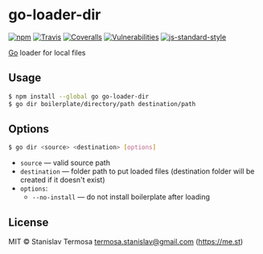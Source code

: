# go-loader-dir

[![npm](https://img.shields.io/npm/v/go-loader-dir.svg?style=flat-square)](https://www.npmjs.com/package/go-loader-dir)
[![Travis](https://img.shields.io/travis/gocli/go-loader-dir.svg?style=flat-square)](https://travis-ci.org/gocli/go-loader-dir)
[![Coveralls](https://img.shields.io/coveralls/github/gocli/go-loader-dir.svg?style=flat-square)](https://coveralls.io/github/gocli/go-loader-dir)
[![Vulnerabilities](https://snyk.io/test/github/gocli/go-loader-dir/badge.svg?style=flat-square)](https://snyk.io/test/github/gocli/go-loader-dir)
[![js-standard-style](https://img.shields.io/badge/code%20style-standard-green.svg?style=flat-square)](https://github.com/gocli/go-loader-dir)

[Go](https://www.npmjs.com/package/go) loader for local files

## Usage

```bash
$ npm install --global go go-loader-dir
$ go dir boilerplate/directory/path destination/path
```

## Options

```bash
$ go dir <source> <destination> [options]
```

- `source` — valid source path
- `destination` — folder path to put loaded files (destination folder will be created if it doesn't exist)
- `options`:
  - `--no-install` — do not install boilerplate after loading

## License

MIT © Stanislav Termosa <termosa.stanislav@gmail.com> (https://me.st)

